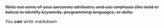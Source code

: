 <del> Write out some of your awesome attributes, and use emphasis (like bold or italics) to identify keywords, programming languages, or skills. </del>

_You **can** write markdown_
